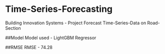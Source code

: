 # Time-Series-Forecasting
Building Innovation Systems - Project
Forecast Time-Series-Data on Road-Section

##Model
Model used - LightGBM Regressor

##RMSE
RMSE - 74.28

